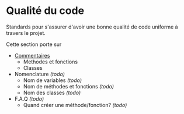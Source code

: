 
Qualité du code
===============

Standards pour s'assurer d'avoir une bonne qualité de code uniforme à travers le projet.

Cette section porte sur
- [Commentaires](commentaires.md)
  - Methodes et fonctions
  - Classes
- Nomenclature *(todo)*
  - Nom de variables *(todo)*
  - Nom de méthodes et fonctions *(todo)*
  - Nom des classes *(todo)*
- F.A.Q *(todo)*
  - Quand créer une méthode/fonction? *(todo)*
